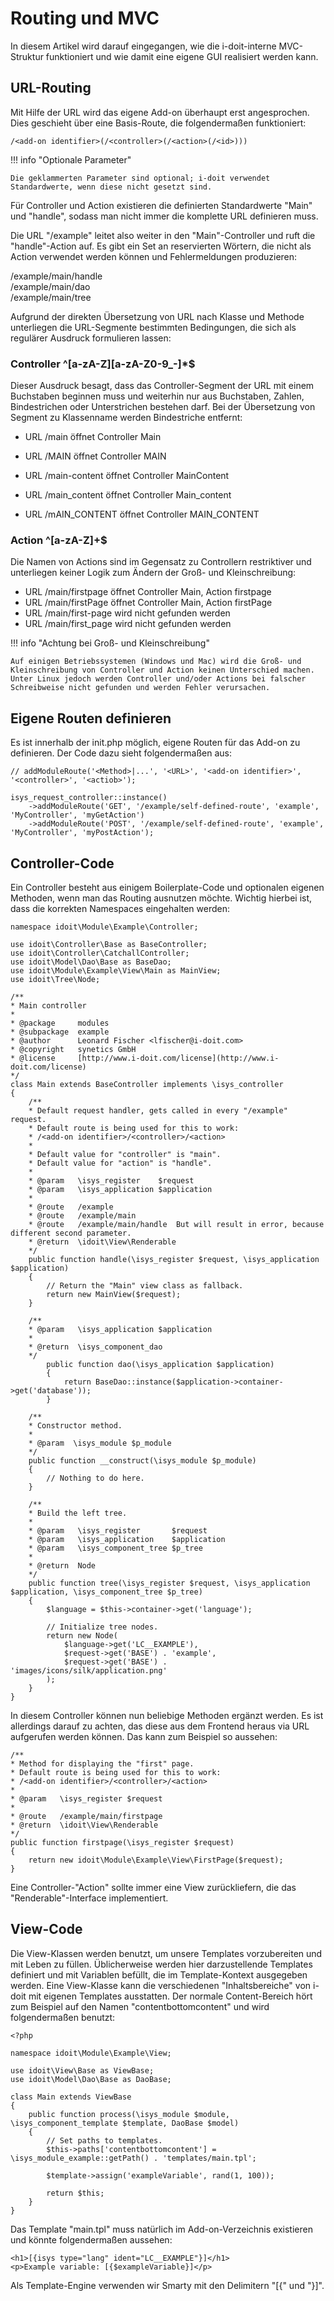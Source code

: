 # Routing und MVC

In diesem Artikel wird darauf eingegangen, wie die i-doit-interne MVC-Struktur funktioniert und wie damit eine eigene GUI realisiert werden kann.

URL-Routing
-----------

Mit Hilfe der URL wird das eigene Add-on überhaupt erst angesprochen. Dies geschieht über eine Basis-Route, die folgendermaßen funktioniert:

    /<add-on identifier>(/<controller>(/<action>(/<id>)))

!!! info "Optionale Parameter"

    Die geklammerten Parameter sind optional; i-doit verwendet Standardwerte, wenn diese nicht gesetzt sind.

Für Controller und Action existieren die definierten Standardwerte "Main" und "handle", sodass man nicht immer die komplette URL definieren muss.

Die URL "/example" leitet also weiter in den "Main"-Controller und ruft die "handle"-Action auf. Es gibt ein Set an reservierten Wörtern, die nicht als Action verwendet werden können und Fehlermeldungen produzieren:

/example/main/handle  
/example/main/dao  
/example/main/tree

Aufgrund der direkten Übersetzung von URL nach Klasse und Methode unterliegen die URL-Segmente bestimmten Bedingungen, die sich als regulärer Ausdruck formulieren lassen:

### Controller ^[a-zA-Z][a-zA-Z0-9_-]*$

Dieser Ausdruck besagt, dass das Controller-Segment der URL mit einem Buchstaben beginnen muss und weiterhin nur aus Buchstaben, Zahlen, Bindestrichen oder Unterstrichen bestehen darf. Bei der Übersetzung von Segment zu Klassenname werden Bindestriche entfernt:

*   URL /main öffnet Controller Main  
    
*   URL /MAIN öffnet Controller MAIN
*   URL /main-content öffnet Controller MainContent
*   URL /main_content öffnet Controller Main_content
*   URL /mAIN_CONTENT öffnet Controller MAIN_CONTENT

### Action ^[a-zA-Z]+$

Die Namen von Actions sind im Gegensatz zu Controllern restriktiver und unterliegen keiner Logik zum Ändern der Groß- und Kleinschreibung:

*   URL /main/firstpage öffnet Controller Main, Action firstpage
*   URL /main/firstPage öffnet Controller Main, Action firstPage
*   URL /main/first-page wird nicht gefunden werden
*   URL /main/first_page wird nicht gefunden werden

!!! info "Achtung bei Groß- und Kleinschreibung"

    Auf einigen Betriebssystemen (Windows und Mac) wird die Groß- und Kleinschreibung von Controller und Action keinen Unterschied machen. Unter Linux jedoch werden Controller und/oder Actions bei falscher Schreibweise nicht gefunden und werden Fehler verursachen.

Eigene Routen definieren
------------------------

Es ist innerhalb der init.php möglich, eigene Routen für das Add-on zu definieren. Der Code dazu sieht folgendermaßen aus:

    // addModuleRoute('<Method>|...', '<URL>', '<add-on identifier>', '<controller>', '<actiob>');

    isys_request_controller::instance()
        ->addModuleRoute('GET', '/example/self-defined-route', 'example', 'MyController', 'myGetAction')
        ->addModuleRoute('POST', '/example/self-defined-route', 'example', 'MyController', 'myPostAction');

Controller-Code
---------------

Ein Controller besteht aus einigem Boilerplate-Code und optionalen eigenen Methoden, wenn man das Routing ausnutzen möchte. Wichtig hierbei ist, dass die korrekten Namespaces eingehalten werden:

    namespace idoit\Module\Example\Controller;

    use idoit\Controller\Base as BaseController;
    use idoit\Controller\CatchallController;
    use idoit\Model\Dao\Base as BaseDao;
    use idoit\Module\Example\View\Main as MainView;
    use idoit\Tree\Node;

    /**
    * Main controller
    *
    * @package     modules
    * @subpackage  example
    * @author      Leonard Fischer <lfischer@i-doit.com>
    * @copyright   synetics GmbH
    * @license     [http://www.i-doit.com/license](http://www.i-doit.com/license)
    */
    class Main extends BaseController implements \isys_controller
    {
        /**
        * Default request handler, gets called in every "/example" request.
        * Default route is being used for this to work:
        * /<add-on identifier>/<controller>/<action>
        *
        * Default value for "controller" is "main".
        * Default value for "action" is "handle".
        *
        * @param   \isys_register    $request
        * @param   \isys_application $application
        *
        * @route   /example
        * @route   /example/main
        * @route   /example/main/handle  But will result in error, because different second parameter.
        * @return  \idoit\View\Renderable
        */
        public function handle(\isys_register $request, \isys_application $application)
        {
            // Return the "Main" view class as fallback.
            return new MainView($request);
        }

        /**
        * @param   \isys_application $application
        *
        * @return  \isys_component_dao
        */
            public function dao(\isys_application $application)
            {
                return BaseDao::instance($application->container->get('database'));
            }

        /**
        * Constructor method.
        *
        * @param  \isys_module $p_module
        */
        public function __construct(\isys_module $p_module)
        {
            // Nothing to do here.
        }

        /**
        * Build the left tree.
        *
        * @param   \isys_register       $request
        * @param   \isys_application    $application
        * @param   \isys_component_tree $p_tree
        *
        * @return  Node
        */
        public function tree(\isys_register $request, \isys_application $application, \isys_component_tree $p_tree)
        {
            $language = $this->container->get('language');

            // Initialize tree nodes.
            return new Node(
                $language->get('LC__EXAMPLE'),
                $request->get('BASE') . 'example',
                $request->get('BASE') . 'images/icons/silk/application.png'
            );
        }
    }

In diesem Controller können nun beliebige Methoden ergänzt werden. Es ist allerdings darauf zu achten, das diese aus dem Frontend heraus via URL aufgerufen werden können. Das kann zum Beispiel so aussehen:

    /**
    * Method for displaying the "first" page.
    * Default route is being used for this to work:
    * /<add-on identifier>/<controller>/<action>
    *
    * @param   \isys_register $request
    *
    * @route   /example/main/firstpage
    * @return  \idoit\View\Renderable
    */
    public function firstpage(\isys_register $request)
    {
        return new idoit\Module\Example\View\FirstPage($request);
    }

Eine Controller-"Action" sollte immer eine View zurückliefern, die das "Renderable"-Interface implementiert.

View-Code
---------

Die View-Klassen werden benutzt, um unsere Templates vorzubereiten und mit Leben zu füllen. Üblicherweise werden hier darzustellende Templates definiert und mit Variablen befüllt, die im Template-Kontext ausgegeben werden. Eine View-Klasse kann die verschiedenen "Inhaltsbereiche" von i-doit mit eigenen Templates ausstatten. Der normale Content-Bereich hört zum Beispiel auf den Namen "contentbottomcontent" und wird folgendermaßen benutzt:

    <?php

    namespace idoit\Module\Example\View;

    use idoit\View\Base as ViewBase;
    use idoit\Model\Dao\Base as DaoBase;

    class Main extends ViewBase
    {
        public function process(\isys_module $module, \isys_component_template $template, DaoBase $model)
        {
            // Set paths to templates.
            $this->paths['contentbottomcontent'] = \isys_module_example::getPath() . 'templates/main.tpl';

            $template->assign('exampleVariable', rand(1, 100));

            return $this;
        }
    }

Das Template "main.tpl" muss natürlich im Add-on-Verzeichnis existieren und könnte folgendermaßen aussehen:

    <h1>[{isys type="lang" ident="LC__EXAMPLE"}]</h1>
    <p>Example variable: [{$exampleVariable}]</p>

Als Template-Engine verwenden wir Smarty mit den Delimitern "[{" und "}]".